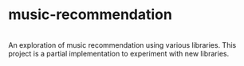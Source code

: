 # music-recommendation
<br>
An exploration of music recommendation using various libraries. This project is a partial implementation to experiment with new libraries.
